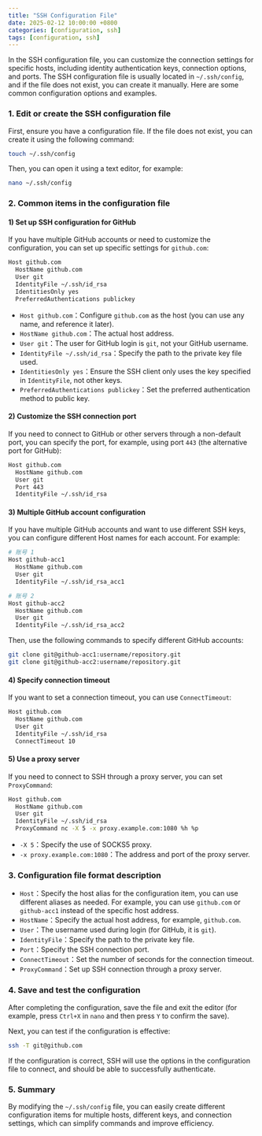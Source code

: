 ```yaml
---
title: "SSH Configuration File"
date: 2025-02-12 10:00:00 +0800
categories: [configuration, ssh]
tags: [configuration, ssh]
---
```


In the SSH configuration file, you can customize the connection settings for specific hosts, including identity authentication keys, connection options, and ports. The SSH configuration file is usually located in `~/.ssh/config`, and if the file does not exist, you can create it manually. Here are some common configuration options and examples.

### 1. **Edit or create the SSH configuration file**
First, ensure you have a configuration file. If the file does not exist, you can create it using the following command:

```bash
touch ~/.ssh/config
```

Then, you can open it using a text editor, for example:

```bash
nano ~/.ssh/config
```

### 2. **Common items in the configuration file**

#### 1) **Set up SSH configuration for GitHub**
If you have multiple GitHub accounts or need to customize the configuration, you can set up specific settings for `github.com`:

```bash
Host github.com
  HostName github.com
  User git
  IdentityFile ~/.ssh/id_rsa
  IdentitiesOnly yes
  PreferredAuthentications publickey
```

- `Host github.com`：Configure `github.com` as the host (you can use any name, and reference it later).
- `HostName github.com`：The actual host address.
- `User git`：The user for GitHub login is `git`, not your GitHub username.
- `IdentityFile ~/.ssh/id_rsa`：Specify the path to the private key file used.
- `IdentitiesOnly yes`：Ensure the SSH client only uses the key specified in `IdentityFile`, not other keys.
- `PreferredAuthentications publickey`：Set the preferred authentication method to public key.

#### 2) **Customize the SSH connection port**
If you need to connect to GitHub or other servers through a non-default port, you can specify the port, for example, using port `443` (the alternative port for GitHub):

```bash
Host github.com
  HostName github.com
  User git
  Port 443
  IdentityFile ~/.ssh/id_rsa
```

#### 3) **Multiple GitHub account configuration**
If you have multiple GitHub accounts and want to use different SSH keys, you can configure different Host names for each account. For example:

```bash
# 账号 1
Host github-acc1
  HostName github.com
  User git
  IdentityFile ~/.ssh/id_rsa_acc1

# 账号 2
Host github-acc2
  HostName github.com
  User git
  IdentityFile ~/.ssh/id_rsa_acc2
```

Then, use the following commands to specify different GitHub accounts:

```bash
git clone git@github-acc1:username/repository.git
git clone git@github-acc2:username/repository.git
```

#### 4) **Specify connection timeout**
If you want to set a connection timeout, you can use `ConnectTimeout`:

```bash
Host github.com
  HostName github.com
  User git
  IdentityFile ~/.ssh/id_rsa
  ConnectTimeout 10
```

#### 5) **Use a proxy server**
If you need to connect to SSH through a proxy server, you can set `ProxyCommand`:

```bash
Host github.com
  HostName github.com
  User git
  IdentityFile ~/.ssh/id_rsa
  ProxyCommand nc -X 5 -x proxy.example.com:1080 %h %p
```

- `-X 5`：Specify the use of SOCKS5 proxy.
- `-x proxy.example.com:1080`：The address and port of the proxy server.

### 3. **Configuration file format description**
- `Host`：Specify the host alias for the configuration item, you can use different aliases as needed. For example, you can use `github.com` or `github-acc1` instead of the specific host address.
- `HostName`：Specify the actual host address, for example, `github.com`.
- `User`：The username used during login (for GitHub, it is `git`).
- `IdentityFile`：Specify the path to the private key file.
- `Port`：Specify the SSH connection port.
- `ConnectTimeout`：Set the number of seconds for the connection timeout.
- `ProxyCommand`：Set up SSH connection through a proxy server.

### 4. **Save and test the configuration**
After completing the configuration, save the file and exit the editor (for example, press `Ctrl+X` in `nano` and then press `Y` to confirm the save).

Next, you can test if the configuration is effective:

```bash
ssh -T git@github.com
```

If the configuration is correct, SSH will use the options in the configuration file to connect, and should be able to successfully authenticate.

### 5. **Summary**
By modifying the `~/.ssh/config` file, you can easily create different configuration items for multiple hosts, different keys, and connection settings, which can simplify commands and improve efficiency.
